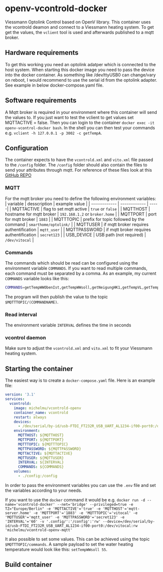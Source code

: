 # openv-vcontrold-docker

Viessmann Optolink Control based on OpenV library.
This container uses the vcontrold deamon and connect to a Viessmann heating system. To get get the values, the `vclient` tool is used and afterwards published to a mqtt broker.

## Hardware requirements

To get this working you need an optolink adatper which is connected to the host system. When starting this docker image you need to pass the device into the docker container. As something like /dev/ttyUSB0 can change/vary on reboot, I would recommend to use the serial id from the optolink adapter. See example in below docker-compose.yaml file.

## Software requirements

A Mqtt broker is required in your environment where this container will send the values to. If you just want to test the vclient to get values set MQTTACTIVE = false. Then you can login to the container `docker exec -it openv-vcontrol-docker bash`. In the shell you can then test your commands e.g. `vclient -h 127.0.0.1 -p 3002 -c getTempA`.

## Configuration

The container expects to have the `vcontrold.xml` and `vito.xml` file passed to the `/config` folder. The `/config` folder should also contain the files to send your attributes through mqtt. For reference of these files look at this [GitHub REPO](https://github.com/michelde/openv-vcontrold-docker)

### MQTT

For the mqtt broker you need to define the following environment variables:
| variable      | desscription     | example value  |
| ------------- | ------------- | -----|
| MQTTACTIVE    | flag to set mqtt active | `true` or `false` |
| MQTTHOST      | hostname for mqtt broker | `192.168.1.2` or `broker.home` |
| MQTTPORT      | port for mqtt broker     |  `1883` |
| MQTTTOPIC     | prefix for topic followed by the command | `smarthome/optolink/` |
| MQTTUSER      | if mqtt broker requires authentification |  `mqtt_user` |
| MQTTPASSWORD  | if mqtt broker requires authentification |  `secret123` |
| USB_DEVICE    | USB path (not required) | `/dev/vitocal` |

### Commands

The commands which should be read can be configured using the environment variable `COMMANDS`. If you want to read multiple commands, each command must be separated by a comma. As an example, my current `COMMANDS` variable looks like this:

```bash
COMMANDS=getTempWWObenIst,getTempWWsoll,getNeigungHK1,getTempVL,getTempRL,getPumpeStatusZirku,getBetriebArtHK1,getTempVListHK1,getTempRListHK1,getStatusVerdichter,getJAZ,getJAZHeiz,getJAZWW,getTempA,getPumpeStatusHK1
```

The program will then publish the value to the topic `$MQTTTOPIC/(COMMANDNAME)`.
### Read interval

The environment variable `INTERVAL` defines the time in seconds

### vcontrol daemon

Make sure to adjust the `vcontrold.xml` and `vito.xml` to fit your Viessmann heating system.

## Starting the container

The easiest way is to create a `docker-compose.yaml` file. Here is an example file:

```yaml
version: '3.1'
services:
  vcontrold:
    image: michelmu/vcontrold-openv
    container_name: vcontrold
    restart: always
    devices:
      - /dev/serial/by-id/usb-FTDI_FT232R_USB_UART_AL1234-if00-port0:/dev/vitocal
    environment:
      MQTTHOST: ${MQTTHOST}
      MQTTPORT: ${MQTTPORT}
      MQTTTOPIC: ${MQTTTOPIC}
      MQTTPASSWORD: ${MQTTPASSWORD}
      MQTTACTIVE: ${MQTTACTIVE}
      MQTTUSER: ${MQTTUSER}
      INTERVAL: ${INTERVAL}
      COMMANDS: ${COMMANDS}
    volumes:
      - ./config:/config

```

In order to pass the environment variables you can use the `.env` file and set the variables according to your needs.

If you want to use the `docker` command it would be e.g. `docker run -d --name='vcontrold-docker' --net='bridge' --privileged=true -e TZ="Europe/Berlin" -e 'MQTTACTIVE'='true' -e 'MQTTHOST'='mqtt-server.home' -e 'MQTTPORT'='1883' -e 'MQTTTOPIC'='vitocal' -e 'MQTTUSER'='mqtt_user' -e 'MQTTPASSWORD'='secret123' -e 'INTERVAL'='60' -v '.config/':'/config':'rw' --device=/dev/serial/by-id/usb-FTDI_FT232R_USB_UART_AL1234-if00-port0:/dev/vitocal:rw 'michelmu/vcontrold-openv-mqtt'`

It also possible to set some values. This can be achieved using the topic `$MQTTTOPIC/commands`. A sample payload to set the water heating temperature would look like this: `setTempWWsoll 55`.

## Build container

